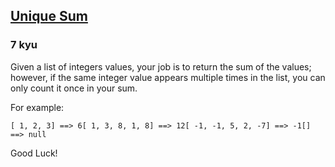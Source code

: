 <h2><a href=https://www.codewars.com/kata/56b1eb19247c01493a000065/train/javascript target="_blank">Unique Sum</a></h2><h3>7 kyu</h3><p>Given a list of integers values, your job is to return the sum of the values; however, if the same integer value appears multiple times in the list, you can only count it once in your sum.</p><p>For example:</p><pre style="display: none;"><code class="language-python">[ <span class="cm-number">1</span>, <span class="cm-number">2</span>, <span class="cm-number">3</span>] <span class="cm-operator">==&gt;</span> <span class="cm-number">6</span>[ <span class="cm-number">1</span>, <span class="cm-number">3</span>, <span class="cm-number">8</span>, <span class="cm-number">1</span>, <span class="cm-number">8</span>] <span class="cm-operator">==&gt;</span> <span class="cm-number">12</span>[ <span class="cm-operator">-</span><span class="cm-number">1</span>, <span class="cm-operator">-</span><span class="cm-number">1</span>, <span class="cm-number">5</span>, <span class="cm-number">2</span>, <span class="cm-operator">-</span><span class="cm-number">7</span>] <span class="cm-operator">==&gt;</span> <span class="cm-operator">-</span><span class="cm-number">1</span>[] <span class="cm-operator">==&gt;</span> <span class="cm-keyword">None</span></code></pre><pre style="display: none;"><code class="language-ruby">[ <span class="cm-number">1</span>, <span class="cm-number">2</span>, <span class="cm-number">3</span>] <span class="cm-operator">==&gt;</span> <span class="cm-number">6</span>[ <span class="cm-number">1</span>, <span class="cm-number">3</span>, <span class="cm-number">8</span>, <span class="cm-number">1</span>, <span class="cm-number">8</span>] <span class="cm-operator">==&gt;</span> <span class="cm-number">12</span>[ <span class="cm-operator">-</span><span class="cm-number">1</span>, <span class="cm-operator">-</span><span class="cm-number">1</span>, <span class="cm-number">5</span>, <span class="cm-number">2</span>, <span class="cm-operator">-</span><span class="cm-number">7</span>] <span class="cm-operator">==&gt;</span> <span class="cm-operator">-</span><span class="cm-number">1</span>[] <span class="cm-operator">==&gt;</span> <span class="cm-tag">None</span></code></pre><pre style="display: none;"><code class="language-haskell">[ <span class="cm-number">1</span>, <span class="cm-number">2</span>, <span class="cm-number">3</span>] <span class="cm-variable">==&gt;</span> <span class="cm-number">6</span>[ <span class="cm-number">1</span>, <span class="cm-number">3</span>, <span class="cm-number">8</span>, <span class="cm-number">1</span>, <span class="cm-number">8</span>] <span class="cm-variable">==&gt;</span> <span class="cm-number">12</span>[ <span class="cm-builtin">-</span><span class="cm-number">1</span>, <span class="cm-builtin">-</span><span class="cm-number">1</span>, <span class="cm-number">5</span>, <span class="cm-number">2</span>, <span class="cm-builtin">-</span><span class="cm-number">7</span>] <span class="cm-variable">==&gt;</span> <span class="cm-builtin">-</span><span class="cm-number">1</span>[] <span class="cm-variable">==&gt;</span> <span class="cm-variable-2">None</span></code></pre><pre><code class="language-javascript">[ <span class="cm-number">1</span>, <span class="cm-number">2</span>, <span class="cm-number">3</span>] <span class="cm-operator">==</span><span class="cm-operator">&gt;</span> <span class="cm-number">6</span>[ <span class="cm-number">1</span>, <span class="cm-number">3</span>, <span class="cm-number">8</span>, <span class="cm-number">1</span>, <span class="cm-number">8</span>] <span class="cm-operator">==</span><span class="cm-operator">&gt;</span> <span class="cm-number">12</span>[ <span class="cm-operator">-</span><span class="cm-number">1</span>, <span class="cm-operator">-</span><span class="cm-number">1</span>, <span class="cm-number">5</span>, <span class="cm-number">2</span>, <span class="cm-operator">-</span><span class="cm-number">7</span>] <span class="cm-operator">==</span><span class="cm-operator">&gt;</span> <span class="cm-operator">-</span><span class="cm-number">1</span>[] <span class="cm-operator">==</span><span class="cm-operator">&gt;</span> <span class="cm-atom">null</span></code></pre><pre style="display: none;"><code class="language-csharp"><span class="cm-variable">Kata</span>.<span class="cm-variable">UniqueSum</span>(<span class="cm-keyword">new</span> <span class="cm-variable">List</span><span class="cm-operator">&lt;</span><span class="cm-type">int</span><span class="cm-operator">&gt;</span> {<span class="cm-number">1</span>, <span class="cm-number">2</span>, <span class="cm-number">3</span>}) <span class="cm-operator">=&gt;</span> <span class="cm-number">6</span><span class="cm-variable">Kata</span>.<span class="cm-variable">UniqueSum</span>(<span class="cm-keyword">new</span> <span class="cm-variable">List</span><span class="cm-operator">&lt;</span><span class="cm-type">int</span><span class="cm-operator">&gt;</span> {<span class="cm-number">1</span>, <span class="cm-number">3</span>, <span class="cm-number">8</span>, <span class="cm-number">1</span>, <span class="cm-number">8</span>}) <span class="cm-operator">=&gt;</span> <span class="cm-number">12</span><span class="cm-variable">Kata</span>.<span class="cm-variable">UniqueSum</span>(<span class="cm-keyword">new</span> <span class="cm-variable">List</span><span class="cm-operator">&lt;</span><span class="cm-type">int</span><span class="cm-operator">&gt;</span> {<span class="cm-operator">-</span><span class="cm-number">1</span>, <span class="cm-operator">-</span><span class="cm-number">1</span>, <span class="cm-number">5</span>, <span class="cm-number">2</span>, <span class="cm-operator">-</span><span class="cm-number">7</span>}) <span class="cm-operator">=&gt;</span> <span class="cm-operator">-</span><span class="cm-number">1</span><span class="cm-variable">Kata</span>.<span class="cm-variable">UniqueSum</span>(<span class="cm-keyword">new</span> <span class="cm-variable">List</span><span class="cm-operator">&lt;</span><span class="cm-type">int</span><span class="cm-operator">&gt;</span>()) <span class="cm-operator">=&gt;</span> <span class="cm-atom">null</span></code></pre><p>Good Luck!</p>